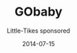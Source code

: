 ---
title: GObaby
subtitle: Little-Tikes sponsored
layout: default
modal-id: 8
date: 2014-07-15
img: HERO.jpg
thumbnail: 7_GObaby thumbnail.jpg
alt: Better baby transport
project-date: April 2014
category: Product Design
description: Lorem ipsum dolor sit amet, usu cu alterum nominavi lobortis. At duo novum diceret. Tantas apeirian vix et, usu sanctus postulant inciderint ut, populo diceret necessitatibus in vim. Cu eum dicam feugiat noluisse.

---
